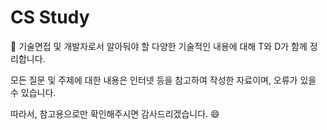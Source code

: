 # CS Study
<aside>
💜 기술면접 및 개발자로서 알아둬야 할 다양한 기술적인 내용에 대해 T와 D가 함께 정리합니다.

모든 질문 및 주제에 대한 내용은 인터넷 등을 참고하여 작성한 자료이며, 오류가 있을 수 있습니다. 

따라서, 참고용으로만 확인해주시면 감사드리겠습니다. 😄

</aside>
